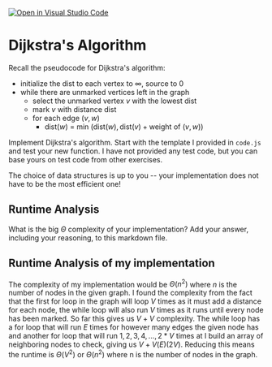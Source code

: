 [![Open in Visual Studio Code](https://classroom.github.com/assets/open-in-vscode-718a45dd9cf7e7f842a935f5ebbe5719a5e09af4491e668f4dbf3b35d5cca122.svg)](https://classroom.github.com/online_ide?assignment_repo_id=12550619&assignment_repo_type=AssignmentRepo)
# Dijkstra's Algorithm

Recall the pseudocode for Dijkstra's algorithm:
- initialize the dist to each vertex to $\infty$, source to 0
- while there are unmarked vertices left in the graph
    - select the unmarked vertex $v$ with the lowest dist
    - mark $v$ with distance dist
    - for each edge $(v,w)$
        - dist($w$) = min $\left(\textrm{dist}(w), \textrm{dist}(v) + \textrm{weight of }(v, w)\right)$

Implement Dijkstra's algorithm. Start with the template I provided in `code.js`
and test your new function. I have not provided any test code, but you can base
yours on test code from other exercises.

The choice of data structures is up to you -- your implementation does not have
to be the most efficient one!

## Runtime Analysis

What is the big $\Theta$ complexity of your implementation? Add your
answer, including your reasoning, to this markdown file.

## Runtime Analysis of my implementation

The complexity of my implementation would be $\Theta(n^2)$ where $n$ is the number of nodes in the given graph. I found the complexity from the fact that the first for loop in the graph will loop $V$ times as it must add a distance for each node, the while loop will also run $V$ times as it runs until every node has been marked. So far this gives us $V + V$ complexity. The while loop has a for loop that will run $E$ times for however many edges the given node has and another for loop that will run $1, 2, 3, 4, ... , 2*V$ times at I build an array of neighboring nodes to check, giving us $V + V(E)(2V)$. Reducing this means the runtime is $\Theta(V^2)$ or $\Theta(n^2)$ where n is the number of nodes in the graph.
